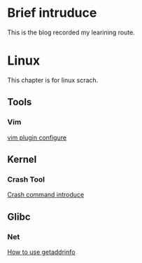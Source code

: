 # Brief intruduce
This is the blog recorded my learining route.
<br>

# Linux
This chapter is for linux scrach.
<br>

## Tools
### Vim
[vim plugin configure](Linux/Tools/Vim/vim_plugin_config.md)
<br>

## Kernel
### Crash Tool
[Crash command introduce](Linux/Kernel/Crash/crash_cmd.md)
<br>

## Glibc
### Net
[How to use getaddrinfo](Linux\Glibc\Net\getaddrinfo.md)
